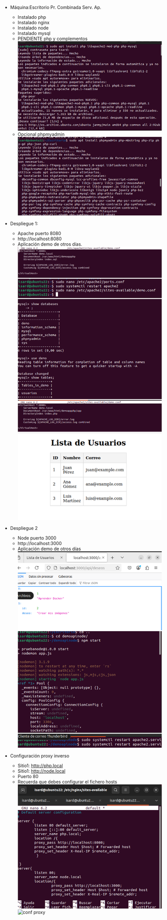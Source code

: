 - Máquina:Escritorio Pr. Combinada Serv. Ap.
	- Instalado php
	- Instalado nginx
	- Instalado node
	- Instalado mysql
	- PENDIENTE php y complementos
    ![install PHP](img/installPHP.png)
	- Opcional phpmyadmin
    ![install phpmyadmin](img/installPHPMYADMIN.png)

- Despliegue 1:
	- Apache puerto 8080
	- http://localhost:8080
	- Aplicación demo de otros días.
    ![conf APACHE](img/configurarAPACHE.png)
	![conf APACHE](img/configurarAPACHE2.png)
    ![conf BBDD](img/configBBDD.png)
    ![conf DEMO](img/configuracion%20de%20DEMO.png)
    ![conf APACHE](img/listaUsuario.png)
- Despliegue 2
	- Node puerto 3000
	- http://localhost:3000
	- Aplicación demo de otros días
    ![conf NODE1](img/configNODE.png)
    ![conf NODE2](img/configNODE2.png)
    ![conf NODE3](img/configNODE3.png)
- Configuración proxy inverso
	- Sitio1: http://php.local	
	- Sitio1: http://node.local
	- Puerto 80
	- Recuerda que debes configurar el fichero hosts
    ![conf proxy](img/configPROXY.png)
    ![conf proxy](img/configPROXY2.png)
    
